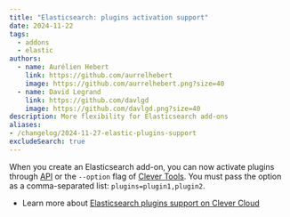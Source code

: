 ```yaml
---
title: "Elasticsearch: plugins activation support"
date: 2024-11-22
tags:
  - addons
  - elastic
authors:
  - name: Aurélien Hebert
    link: https://github.com/aurrelhebert
    image: https://github.com/aurrelhebert.png?size=40
  - name: David Legrand
    link: https://github.com/davlgd
    image: https://github.com/davlgd.png?size=40
description: More flexibility for Elasticsearch add-ons
aliases:
- /changelog/2024-11-27-elastic-plugins-support
excludeSearch: true
---
```


When you create an Elasticsearch add-on, you can now activate plugins through [API](/api) or the `--option` flag of [Clever Tools](/doc/cli/addons/). You must pass the option as a comma-separated list: `plugins=plugin1,plugin2`.

- Learn more about [Elasticsearch plugins support on Clever Cloud](/doc/addons/elastic/#plugins)
